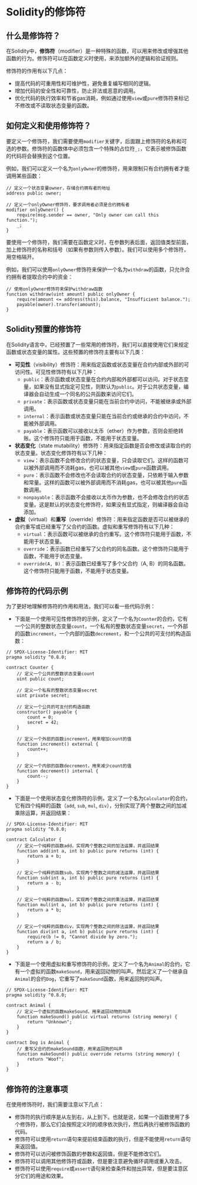 # Solidity的修饰符

## 什么是修饰符？

在Solidity中，**修饰符**（modifier）是一种特殊的函数，可以用来修改或增强其他函数的行为。修饰符可以在函数定义时使用，来添加额外的逻辑和验证规则。

修饰符的作用有以下几点：

- 提高代码的可重用性和可维护性，避免重复编写相同的逻辑。
- 增加代码的安全性和可靠性，防止非法或恶意的调用。
- 优化代码的执行效率和节省gas消耗，例如通过使用`view`或`pure`修饰符来标记不修改或不读取状态变量的函数。

## 如何定义和使用修饰符？

要定义一个修饰符，我们需要使用`modifier`关键字，后面跟上修饰符的名称和可选的参数。修饰符的函数体中必须包含一个特殊的占位符`_;`，它表示被修饰函数的代码将会替换到这个位置。

例如，我们可以定义一个名为`onlyOwner`的修饰符，用来限制只有合约拥有者才能调用某些函数：

```solidity
// 定义一个状态变量owner，存储合约拥有者的地址
address public owner;

// 定义一个onlyOwner修饰符，要求调用者必须是合约拥有者
modifier onlyOwner() {
    require(msg.sender == owner, "Only owner can call this function.");
    _;
}
```

要使用一个修饰符，我们需要在函数定义时，在参数列表后面，返回值类型前面，加上修饰符的名称和括号（如果有参数则传入参数）。我们可以使用多个修饰符，用空格隔开。

例如，我们可以使用`onlyOwner`修饰符来保护一个名为`withdraw`的函数，只允许合约拥有者提取合约中的资金：

```solidity
// 使用onlyOwner修饰符来保护withdraw函数
function withdraw(uint amount) public onlyOwner {
    require(amount <= address(this).balance, "Insufficient balance.");
    payable(owner).transfer(amount);
}
```

## Solidity预置的修饰符

在Solidity语言中，已经预置了一些常用的修饰符，我们可以直接使用它们来规定函数或状态变量的属性。这些预置的修饰符主要有以下几类：

- **可见性**（visibility）修饰符：用来指定函数或状态变量在合约内部或外部的可访问性。可见性修饰符有以下几种：
  - `public`：表示函数或状态变量在合约内部和外部都可以访问。对于状态变量，如果没有显式指定可见性，则默认为`public`。对于公共状态变量，编译器会自动生成一个同名的公共函数来访问它们。
  - `private`：表示函数或状态变量只能在当前合约中访问，不能被继承或外部调用。
  - `internal`：表示函数或状态变量只能在当前合约或继承的合约中访问，不能被外部调用。
  - `payable`：表示函数可以接收以太币（ether）作为参数，否则会拒绝转账。这个修饰符只能用于函数，不能用于状态变量。
- **状态变化**（state mutability）修饰符：用来指定函数是否会修改或读取合约的状态变量。状态变化修饰符有以下几种：
  - `view`：表示函数不会修改合约的状态变量，只会读取它们。这样的函数可以被外部调用而不消耗gas，也可以被其他`view`或`pure`函数调用。
  - `pure`：表示函数不会修改也不会读取合约的状态变量，只依赖于输入参数和常量。这样的函数可以被外部调用而不消耗gas，也可以被其他`pure`函数调用。
  - `nonpayable`：表示函数不会接收以太币作为参数，也不会修改合约的状态变量。这是默认的状态变化修饰符，如果没有显式指定，则编译器会自动添加。
- **虚拟**（virtual）和**重写**（override）修饰符：用来指定函数是否可以被继承的合约重写或已经重写了父合约的函数。虚拟和重写修饰符有以下几种：
  - `virtual`：表示函数可以被继承的合约重写。这个修饰符只能用于函数，不能用于状态变量。
  - `override`：表示函数已经重写了父合约的同名函数。这个修饰符只能用于函数，不能用于状态变量。
  - `override(A, B)`：表示函数已经重写了多个父合约（A, B）的同名函数。这个修饰符只能用于函数，不能用于状态变量。

## 修饰符的代码示例

为了更好地理解修饰符的作用和用法，我们可以看一些代码示例：

- 下面是一个使用可见性修饰符的示例，定义了一个名为`Counter`的合约，它有一个公共的整数状态变量`count`，一个私有的整数状态变量`secret`，一个外部的函数`increment`，一个内部的函数`decrement`，和一个公共的可支付的构造函数：

```solidity
// SPDX-License-Identifier: MIT
pragma solidity ^0.8.0;

contract Counter {
    // 定义一个公共的整数状态变量count
    uint public count;
    
    // 定义一个私有的整数状态变量secret
    uint private secret;
    
    // 定义一个公共的可支付的构造函数
    constructor() payable {
        count = 0;
        secret = 42;
    }
    
    // 定义一个外部的函数increment，用来增加count的值
    function increment() external {
        count++;
    }
    
    // 定义一个内部的函数decrement，用来减少count的值
    function decrement() internal {
        count--;
    }
}
```

- 下面是一个使用状态变化修饰符的示例，定义了一个名为`Calculator`的合约，它有四个纯粹的函数（`add`, `sub`, `mul`, `div`），分别实现了两个整数之间的加减乘除运算，并返回结果：

```solidity
// SPDX-License-Identifier: MIT
pragma solidity ^0.8.0;

contract Calculator {
    // 定义一个纯粹的函数add，实现两个整数之间的加法运算，并返回结果
    function add(int a, int b) public pure returns (int) {
        return a + b;
    }
    
    // 定义一个纯粹的函数sub，实现两个整数之间的减法运算，并返回结果
    function sub(int a, int b) public pure returns (int) {
        return a - b;
    }
    
    // 定义一个纯粹的函数mul，实现两个整数之间的乘法运算，并返回结果
    function mul(int a, int b) public pure returns (int) {
        return a * b;
    }
    
    // 定义一个纯粹的函数div，实现两个整数之间的除法运算，并返回结果
    function div(int a, int b) public pure returns (int) {
        require(b != 0, "Cannot divide by zero.");
        return a / b;
    }
}
```

- 下面是一个使用虚拟和重写修饰符的示例，定义了一个名为`Animal`的合约，它有一个虚拟的函数`makeSound`，用来返回动物的叫声。然后定义了一个继承自`Animal`的合约`Dog`，它重写了`makeSound`函数，用来返回狗的叫声。

```solidity
// SPDX-License-Identifier: MIT
pragma solidity ^0.8.0;

contract Animal {
    // 定义一个虚拟的函数makeSound，用来返回动物的叫声
    function makeSound() public virtual returns (string memory) {
        return "Unknown";
    }
}

contract Dog is Animal {
    // 重写父合约的makeSound函数，用来返回狗的叫声
    function makeSound() public override returns (string memory) {
        return "Woof";
    }
}
```

## 修饰符的注意事项

在使用修饰符时，我们需要注意以下几点：

- 修饰符的执行顺序是从左到右，从上到下。也就是说，如果一个函数使用了多个修饰符，那么它们会按照定义时的顺序依次执行，然后再执行被修饰函数的代码。
- 修饰符可以使用`return`语句来提前结束函数的执行，但是不能使用`return`语句来返回值。
- 修饰符可以访问被修饰函数的参数和返回值，但是不能修改它们。
- 修饰符可以调用其他修饰符或函数，但是要注意避免循环调用或重入攻击。
- 修饰符可以使用`require`或`assert`语句来检查条件和抛出异常，但是要注意区分它们的用途和效果。